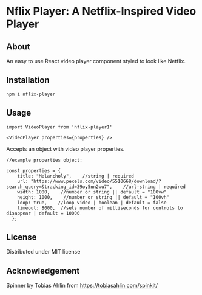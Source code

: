 # Nflix Player: A Netflix-Inspired Video Player

## About

An easy to use React video player component styled to look like Netflix.

## Installation

`npm i nflix-player`

## Usage

`import VideoPlayer from 'nflix-player1'`

`<VideoPlayer properties={properties} />`

Accepts an object with video player properties.

```
//example properties object:

const properties = {
    title: "Melancholy",    //string | required
    url: "https://www.pexels.com/video/5510668/download/?search_query=&tracking_id=39oy5nn2wu7",    //url-string | required
    width: 1000,    //number or string || default = "100vw"
    height: 1000,    //number or string || default = "100vh"
    loop: true,    //loop video | boolean | default = false
    timeout: 8000,  //sets number of milliseconds for controls to disappear | default = 10000
  };
```

## License

Distributed under MIT license

## Acknowledgement

Spinner by Tobias Ahlin from https://tobiasahlin.com/spinkit/
